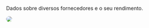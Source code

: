 Dados sobre diversos fornecedores e o seu rendimento.

<img style="border-radius:50px;" src="https://cdn.discordapp.com/attachments/893036061977112576/893036092750700574/dashboard.png">
